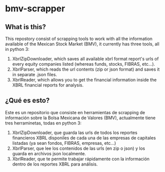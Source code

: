 # bmv-scrapper
## What is this?
This repostory consist of scrapping tools to work with all the information available of the Mexican Stock Market (BMV), it currently has three tools, all in python 3:
  1. XbrlZipDownloader, which saves all available xbrl format report's urls of every equity companies listed (whereas funds, stocks, FIBRAS, etc...).
  2. XbrlParser, which reads the url contents (zip or json format) and saves it in separate .json files.
  3. XbrlReader, which allows you to get the financial information inside the XBRL financial reports for analysis.

## ¿Qué es esto?
Este es un repositorio que consiste en herramientas de scrapping de información sobre la Bolsa Mexicana de Valores (BMV), actualmente tiene tres herraminetas, todas en python 3:
  1. XbrlZipDownloader, que guarda las urls de todos los reportes financieros XBRL disponiles de cada una de las empresas de capitales listadas (ya sean fondos, FIBRAS, empresas, etc...)
  2. XbrlParser, que lee los contenidos de las urls (en zip o json) y los guarda en archivos json localmente.
  3. XbrlReader, que te permite trabajar rápidamente con la información dentro de los reportes XBRL para análisis.
  
